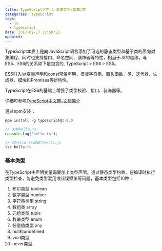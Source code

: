 ```yaml
---
title: TypeScript入门-1-基本类型/函数/类
categories: TypeScript
tags:
  - js
  - typescript
date: 2017-09-17 13:59:53
updated:
---
```


TypeScript本质上是向JavaScript语言添加了可选的静态类型和基于类的面向对象编程、同时也支持接口、命名空间、装饰器等特性，相当于JS的超级，与ES5、ES6的关系如下是包含的,
TypeScript > ES6 > ES5。

ES6引入let变量声明和const常量声明、模版字符串、箭头函数、类、迭代器、生成器、模块和Promises等新特性。

TypeScript在ES6的基础上增强了类型校验、接口、装饰器等。

详细可参考[TypeScript中文网-文档简介](https://www.tslang.cn/docs/home.html)

通过npm安装：
```js
npm install -g typescript@2.0.0

// 文件hello.ts
console.log('hello ts');

// 将hello.ts编译为hello.js
tsc hello.ts
```

### 基本类型
在TypeScript中声明变量需要加上类型声明，通过静态类型约束，在编译时执行类型检查，能避免类型混用或错误赋值等问题，基本类型包括10种：
1. 布尔类型 boolean
2. 数字类型 number
3. 字符串类型 string
4. 数组类 array
5. 元组类型 tuple
6. 枚举类型 enum
7. 任意值类型 any
8. null和undefined
9. void类型
10. never类型

